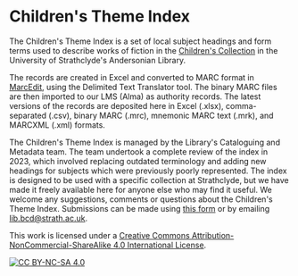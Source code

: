 # Children's Theme Index

The Children's Theme Index is a set of local subject headings and form terms used to describe works of fiction in the [Children's Collection](https://www.strath.ac.uk/professionalservices/library/researchrevise/collections/childrenscollection/) in the University of Strathclyde's Andersonian Library.

The records are created in Excel and converted to MARC format in [MarcEdit](https://marcedit.reeset.net/), using the Delimited Text Translator tool. The binary MARC files are then imported to our LMS (Alma) as authority records. The latest versions of the records are deposited here in Excel (.xlsx), comma-separated (.csv), binary MARC (.mrc), mnemonic MARC text (.mrk), and MARCXML (.xml) formats.

The Children's Theme Index is managed by the Library's Cataloguing and Metadata team. The team undertook a complete review of the index in 2023, which involved replacing outdated terminology and adding new headings for subjects which were previously poorly represented. The index is designed to be used with a specific collection at Strathclyde, but we have made it freely available here for anyone else who may find it useful. We welcome any suggestions, comments or questions about the Children's Theme Index. Submissions can be made using [this form](https://forms.office.com/e/uGXaBM2EKq) or by emailing [lib.bcd@strath.ac.uk](mailto:lib.bcd@strath.ac.uk).

This work is licensed under a
[Creative Commons Attribution-NonCommercial-ShareAlike 4.0 International License][cc-by-nc-sa].

[![CC BY-NC-SA 4.0][cc-by-nc-sa-image]][cc-by-nc-sa]

[cc-by-nc-sa]: http://creativecommons.org/licenses/by-nc-sa/4.0/
[cc-by-nc-sa-image]: https://licensebuttons.net/l/by-nc-sa/4.0/88x31.png
[cc-by-nc-sa-shield]: https://img.shields.io/badge/License-CC%20BY--NC--SA%204.0-lightgrey.svg
